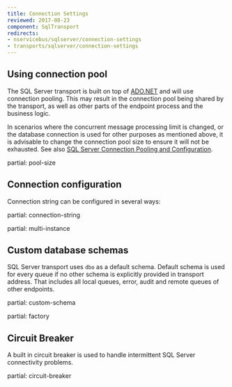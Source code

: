 ```yaml
---
title: Connection Settings
reviewed: 2017-08-23
component: SqlTransport
redirects:
- nservicebus/sqlserver/connection-settings
- transports/sqlserver/connection-settings
---
```


## Using connection pool

The SQL Server transport is built on top of [ADO.NET](https://docs.microsoft.com/en-us/dotnet/framework/data/adonet/index) and will use connection pooling. This may result in the connection pool being shared by the transport, as well as other parts of the endpoint process and the business logic. 

In scenarios where the concurrent message processing limit is changed, or the database connection is used for other purposes as mentioned above, it is advisable to change the connection pool size to ensure it will not be exhausted. See also [SQL Server Connection Pooling and Configuration](https://docs.microsoft.com/en-us/dotnet/framework/data/adonet/sql-server-connection-pooling).

partial: pool-size  


## Connection configuration

Connection string can be configured in several ways:

partial: connection-string


partial: multi-instance


## Custom database schemas

SQL Server transport uses `dbo` as a default schema. Default schema is used for every queue if no other schema is explicitly provided in transport address. That includes all local queues, error, audit and remote queues of other endpoints.

partial: custom-schema

partial: factory


## Circuit Breaker

A built in circuit breaker is used to handle intermittent SQL Server connectivity problems.

partial: circuit-breaker
